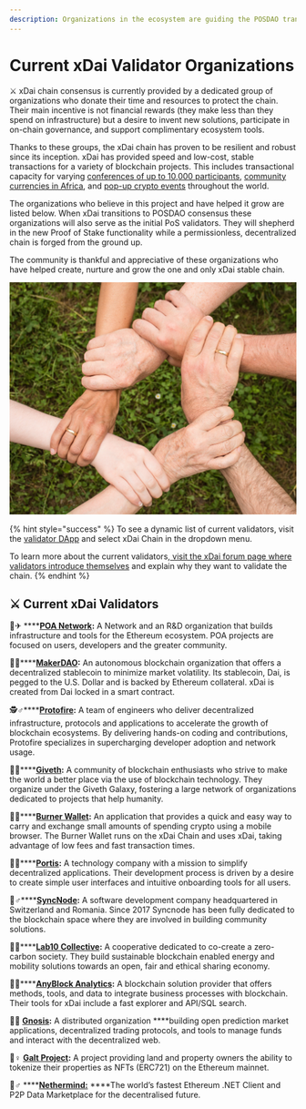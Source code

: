 ```yaml
---
description: Organizations in the ecosystem are guiding the POSDAO transition
---
```


# Current xDai Validator Organizations

⚔ xDai chain consensus is currently provided by a dedicated group of organizations who donate their time and resources to protect the chain. Their main incentive is not financial rewards \(they make less than they spend on infrastructure\) but a desire to invent new solutions, participate in on-chain governance, and support complimentary ecosystem tools.

Thanks to these groups, the xDai chain has proven to be resilient and robust since its inception. xDai has provided speed and low-cost, stable transactions for a variety of blockchain projects. This includes transactional capacity for varying [conferences of up to 10,000 participants](https://www.xdaichain.com/about-xdai/use-cases/cryptocurrency-for-events-and-conferences/pony-purse-conference-and-event-wallet), [community currencies in Africa](https://www.xdaichain.com/about-xdai/use-cases/community-currencies), and [pop-up crypto events](https://medium.com/@austin_48503/decentralized-cypherpunk-speakeasy-2fdbdc446318) throughout the world.  

The organizations who believe in this project and have helped it grow are listed below. When xDai transitions to POSDAO consensus these organizations will also serve as the initial PoS validators. They will shepherd in the new Proof of Stake functionality while a permissionless, decentralized chain is forged from the ground up. 

The community is thankful and appreciative of these organizations who have helped create, nurture and grow the one and only xDai stable chain.

![](../../.gitbook/assets/ground-group-growth-hands-461049.jpg)

{% hint style="success" %}
To see a dynamic list of current validators, visit the [validator DApp](https://validators.poa.network/poa-dapps-validators) and select xDai Chain in the dropdown menu.  
  
To learn more about the current validators,[ visit the xDai forum page where validators introduce themselves](https://forum.poa.network/c/xdai-chain/validators-intro) and explain why they want to validate the chain.
{% endhint %}

## ⚔ Current xDai Validators

👨✈ ****[**POA Network**](https://www.poa.network/)**:** A Network and an R&D organization that builds infrastructure and tools for the Ethereum ecosystem. POA projects are focused on users, developers and the greater community.

👨🚀\*\*\*\*[**MakerDAO**](https://makerdao.com/en/)**:** An autonomous blockchain organization that offers a decentralized stablecoin to minimize market volatility. Its stablecoin, Dai, is pegged to the U.S. Dollar and is backed by Ethereum collateral. xDai is created from Dai locked in a smart contract.

🕵♂\*\*\*\*[**Protofire**](https://protofire.io/)**:** A team of engineers who deliver decentralized infrastructure, protocols and applications to accelerate the growth of blockchain ecosystems. By delivering hands-on coding and contributions, Protofire specializes in supercharging developer adoption and network usage.

👨🎤\*\*\*\*[**Giveth**](https://giveth.io/)**:** A community of blockchain enthusiasts who strive to make the world a better place via the use of blockchain technology. They organize under the Giveth Galaxy, fostering a large network of organizations dedicated to projects that help humanity.

👩🚒\*\*\*\*[**Burner Wallet**](https://burnerwallet.io/)**:** An application that provides a quick and easy way to carry and exchange small amounts of spending crypto using a mobile browser. The Burner Wallet runs on the xDai Chain and uses xDai, taking advantage of low fees and fast transaction times.

👨🔬\*\*\*\*[**Portis**](https://portis.io/)**:** A technology company with a mission to simplify decentralized applications. Their development process is driven by a desire to create simple user interfaces and intuitive onboarding tools for all users.

🦸♂\*\*\*\*[**SyncNode**](https://medium.com/syncnode-validator)**:** A software development company headquartered in Switzerland and Romania. Since 2017 Syncnode has been fully dedicated to the blockchain space where they are involved in building community solutions.

👩🔧\*\*\*\*[**Lab10 Collective**](https://lab10.coop/)**:** A cooperative dedicated to co-create a zero-carbon society. They build sustainable blockchain enabled energy and mobility solutions towards an open, fair and ethical sharing economy.

👨🎨\*\*\*\*[**AnyBlock Analytics**](https://www.anyblockanalytics.com/)**:**  A blockchain solution provider that offers methods, tools, and data to integrate business processes with blockchain. Their tools for xDai include a fast explorer and API/SQL search.

👩🏫 [**Gnosis**](https://gnosis.io/)**:** A distributed organization ****building open prediction market applications, decentralized trading protocols, and tools to manage funds and interact with the decentralized web.

🦹♀ [**Galt Project**](https://galtproject.io/)**:** A project providing land and property owners the ability to tokenize their properties as NFTs \(ERC721\) on the Ethereum mainnet.

🧙♂ ****[**Nethermind:**](http://nethermind.io/) ****The world’s fastest Ethereum .NET Client and P2P Data Marketplace for the decentralised future.

